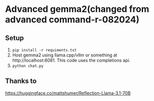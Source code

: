 # Advanced gemma2(changed from advanced command-r-082024)

## Setup
1. `pip install -r requiments.txt`
2. Host gemma2 using llama.cpp/vllm or something at http://localhost:8081. This code uses the completions api.
3. `python chat.py`

## Thanks to
https://huggingface.co/mattshumer/Reflection-Llama-3.1-70B